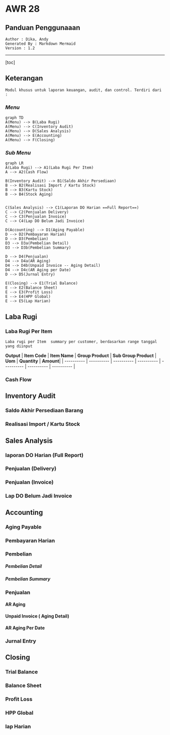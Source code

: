 # AWR 28 
## Panduan Penggunaaan

	Author : Dika, Andy
	Generated By : Markdown Mermaid
	Version : 1.2
	 
    
---
[toc] 


## Keterangan

	Modul khusus untuk laporan keuangan, audit, dan control. Terdiri dari :
### *Menu*
```mermaid
graph TD
A(Menu) --> B(Laba Rugi)
A(Menu) --> C(Inventory Audit)
A(Menu) --> D(Sales Analysis)
A(Menu) --> E(Accounting)
A(Menu) --> F(Closing)

```
### *Sub Menu*

```mermaid
graph LR
A(Laba Rugi) --> A1(Laba Rugi Per Item)
A --> A2(Cash Flow)

B(Inventory Audit) --> B1(Saldo Akhir Persediaan)
B --> B2(Realisasi Import / Kartu Stock)
B --> B3(Kartu Stock)
B --> B4(Stock Aging)


C(Sales Analysis) --> C1(Laporan DO Harian ==Full Report==)
C --> C2(Penjualan Delivery)
C --> C3(Penjualan Invoice)
C --> C4(Lap DO Belum Jadi Invoice)

D(Accounting) --> D1(Aging Payable)
D --> D2(Pembayaran Harian)
D --> D3(Pembelian)
D3 --> D3a(Pembelian Detail)
D3 --> D3b(Pembelian Summary)

D --> D4(Penjualan)
D4 --> D4a(AR Aging)
D4 --> D4b(Unpaid Invoice -- Aging Detail)
D4 --> D4c(AR Aging per Date)
D --> D5(Jurnal Entry)

E(Closing) --> E1(Trial Balance)
E --> E2(Balance Sheet)
E --> E3(Profit Loss)
E --> E4(HPP Global)
E --> E5(Lap Harian)

```

## Laba Rugi
### Laba Rugi Per Item
    Laba rugi per Item  summary per customer, berdasarkan range tanggal yang diinput

**Output**
| **Item Code** | **Item Name** | **Group Product** | **Sub Group Product** | **Uom** | **Quantity** | **Amount**|
| ---------- | ---------- | ---------- | ---------- | ---------- | ---------- | ---------- |

    
### Cash Flow
  
  
## Inventory Audit 
### Saldo Akhir Persediaan Barang
### Realisasi Import / Kartu Stock
  
  
## Sales Analysis
### laporan DO Harian (Full Report)

### Penjualan (Delivery)
### Penjualan (Invoice)
### Lap DO Belum Jadi Invoice


## Accounting
### Aging Payable
### Pembayaran Harian  
### Pembelian  

##### Pembelian Detail
##### Pembelian Summary

### Penjualan 
#### AR Aging 
#### Unpaid Invoice ( Aging Detail)
#### AR Aging Per Date

### Jurnal Entry



## Closing
### Trial Balance
### Balance Sheet
### Profit Loss
### HPP Global
### lap Harian



<!--stackedit_data:
eyJoaXN0b3J5IjpbLTIwMDE0Mzk4NjMsLTY2MDE5MjY3NiwxNT
I3ODMxNjYyLDE1MTYzNTYxMjYsMTQzNTA0MDMxNiwyMDA0NTMy
NTA3LC0xNzgwNDg1MjNdfQ==
-->